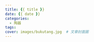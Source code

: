 ```yaml
---
title: {{ title }}
date: {{ date }}
categories:
  - 陶器
tags:
cover: images/bukutang.jpg  # 文章封面圖
---
```

